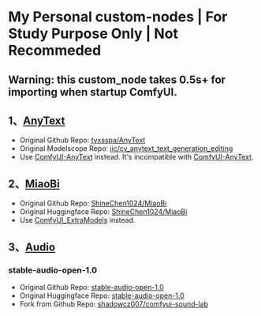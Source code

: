 # My Personal custom-nodes | For Study Purpose Only | Not Recommeded

## Warning: this custom_node takes 0.5s+ for importing when startup ComfyUI.

## 1、[AnyText](./AnyText/README.md) 
- Original Github Repo: [tyxsspa/AnyText](https://github.com/tyxsspa/AnyText)
- Original Modelscope Repo: [iic/cv_anytext_text_generation_editing](https://modelscope.cn/models/iic/cv_anytext_text_generation_editing/summary)
- Use [ComfyUI-AnyText](https://github.com/zmwv823/ComfyUI-AnyText) instead. It's incompatible with [ComfyUI-AnyText](https://github.com/zmwv823/ComfyUI-AnyText).

## 2、[MiaoBi](./MiaoBi/README.md)
- Original Github Repo: [ShineChen1024/MiaoBi](https://github.com/ShineChen1024/MiaoBi)
- Original Huggingface Repo: [ShineChen1024/MiaoBi](https://huggingface.co/ShineChen1024/MiaoBi)
- Use [ComfyUI_ExtraModels](https://github.com/city96/ComfyUI_ExtraModels) instead.

## 3、[Audio](./Audio/README.md)
### stable-audio-open-1.0
- Original Github Repo: [stable-audio-open-1.0](https://github.com/Stability-AI/stable-audio-tools)
- Original Huggingface Repo: [stable-audio-open-1.0](https://huggingface.co/stabilityai/stable-audio-open-1.0)
- Fork from Github Repo: [shadowcz007/comfyui-sound-lab](https://github.com/shadowcz007/comfyui-sound-lab)